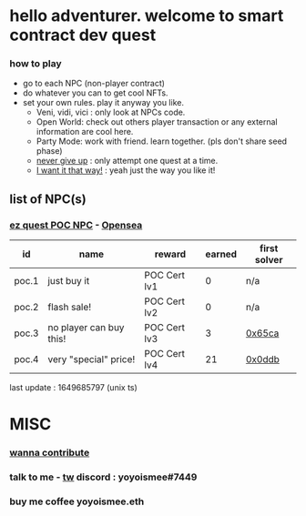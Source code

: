 # hello adventurer. welcome to smart contract dev quest


### how to play
- go to each NPC (non-player contract)  
- do whatever you can to get cool NFTs.
- set your own rules. play it anyway you like.
  - Veni, vidi, vici : only look at NPCs code. 
  - Open World: check out others player transaction or any external information are cool here.
  - Party Mode: work with friend. learn together. (pls don't share seed phase)
  - [never give up](https://www.youtube.com/watch?v=dQw4w9WgXcQ) : only attempt one quest at a time.  
  - [I want it that way!](https://www.youtube.com/watch?v=4fndeDfaWCg) : yeah just the way you like it!


## list of NPC(s)

### [ez quest POC NPC](https://polygonscan.com/address/0xebbf607c199671d9ae99e31d9b9424208d42d924#code) - [Opensea](https://opensea.io/collection/certify-smart-contract-developer)


|  id | name  | reward | earned | first solver
|----|----|-----|----|----|
| poc.1  |  just buy it |  POC Cert lv1 | 0 | n/a
| poc.2  |  flash sale! | POC Cert lv2 | 0 | n/a
| poc.3  |  no player can buy this! | POC Cert lv3 | 3 | [0x65ca](https://polygonscan.com/address/0x65ca1e492dd6b70151874b6635d4bfd95d5810ab)
| poc.4  |  very "special" price! | POC Cert lv4 | 21 | [0x0ddb](https://polygonscan.com/address/0x0ddb70920bc840ad080e7ae00b56a062eb25271a)

last update : 1649685797 (unix ts)

# MISC

### [wanna contribute](/contrib)
### talk to me - [tw](https://twitter.com/0xyoyoismee) discord : yoyoismee#7449 
### buy me coffee yoyoismee.eth

